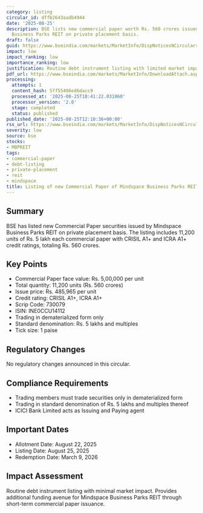 ```yaml
---
category: listing
circular_id: dffb2643aadb4944
date: '2025-08-25'
description: BSE lists new commercial paper worth Rs. 560 crores issued by Mindspace
  Business Parks REIT on private placement basis.
draft: false
guid: https://www.bseindia.com/markets/MarketInfo/DispNoticesNCirculars.aspx?Noticeid={F336C53E-4CA8-4175-B5E1-CCCAE6EE0B25}&noticeno=20250825-32&dt=08/25/2025&icount=32&totcount=67&flag=0
impact: low
impact_ranking: low
importance_ranking: low
justification: Routine debt instrument listing with limited market impact
pdf_url: https://www.bseindia.com/markets/MarketInfo/DownloadAttach.aspx?id=20250825-32&attachedId=
processing:
  attempts: 1
  content_hash: 5ff55406ed6dacc9
  processed_at: '2025-08-25T18:41:22.031060'
  processor_version: '2.0'
  stage: completed
  status: published
published_date: '2025-08-25T12:10:36+00:00'
rss_url: https://www.bseindia.com/markets/MarketInfo/DispNoticesNCirculars.aspx?Noticeid={F336C53E-4CA8-4175-B5E1-CCCAE6EE0B25}&noticeno=20250825-32&dt=08/25/2025&icount=32&totcount=67&flag=0
severity: low
source: bse
stocks:
- MBPREIT
tags:
- commercial-paper
- debt-listing
- private-placement
- reit
- mindspace
title: Listing of new Commercial Paper of Mindspace Business Parks REIT
---
```


## Summary

BSE has listed new Commercial Paper securities issued by Mindspace Business Parks REIT on private placement basis. The listing includes 11,200 units of Rs. 5 lakh each commercial paper with CRISIL A1+ and ICRA A1+ credit ratings, totaling Rs. 560 crores.

## Key Points

- Commercial Paper face value: Rs. 5,00,000 per unit
- Total quantity: 11,200 units (Rs. 560 crores)
- Issue price: Rs. 485,965 per unit
- Credit rating: CRISIL A1+, ICRA A1+
- Scrip Code: 730079
- ISIN: INE0CCU14112
- Trading in dematerialized form only
- Standard denomination: Rs. 5 lakhs and multiples
- Tick size: 1 paise

## Regulatory Changes

No regulatory changes announced in this circular.

## Compliance Requirements

- Trading members must trade securities only in dematerialized form
- Trading in standard denomination of Rs. 5 lakhs and multiples thereof
- ICICI Bank Limited acts as Issuing and Paying agent

## Important Dates

- Allotment Date: August 22, 2025
- Listing Date: August 25, 2025
- Redemption Date: March 9, 2026

## Impact Assessment

Routine debt instrument listing with minimal market impact. Provides additional funding avenue for Mindspace Business Parks REIT through short-term commercial paper issuance.